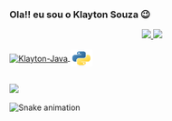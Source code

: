 ### Ola!! eu sou o Klayton Souza 😉


<div align="center">
  <a href="https://github.com/klayton-a-souza">
  <img height="180em" src="https://github-readme-stats.vercel.app/api?username=klayton-a-souza&show_icons=true&theme=dark&include_all_commits=true&count_private=true"/>
  <img height="180em" src="https://github-readme-stats.vercel.app/api/top-langs/?username=klayton-a-souza&layout=compact&langs_count=7&theme=dark"/>
</div>

<div style="display: inline_block"><br>
  <img align="center" alt="Klayton-Java" height="30" width="40" src="https://cdn.jsdelivr.net/gh/devicons/devicon/icons/java/java-original.svg">
  <img align="center" alt="Klayton-Python" height="30" width="40" src="https://raw.githubusercontent.com/devicons/devicon/master/icons/python/python-original.svg">
</div>

##

<div>
  <a href = "mailto:klayton.al.souza@gmail.com"><img src="https://img.shields.io/badge/-Gmail-%23333?style=for-the-badge&logo=gmail&logoColor=white" target="_blank"></a>
  
  ![Snake animation](https://github.com/klayton-a-souza/rafaballerini/blob/output/github-contribution-grid-snake.svg)
 
</div>
